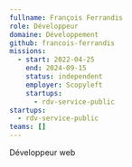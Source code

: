 ```yaml
---
fullname: François Ferrandis
role: Développeur
domaine: Développement
github: francois-ferrandis
missions:
  - start: 2022-04-25
    end: 2024-09-15
    status: independent
    employer: Scopyleft
    startups:
      - rdv-service-public
startups:
  - rdv-service-public
teams: []
---
```

Développeur web